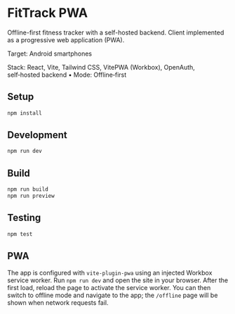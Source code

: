 # FitTrack PWA

Offline-first fitness tracker with a self-hosted backend. Client implemented as a progressive web application (PWA).

Target: Android smartphones 

Stack: React, Vite, Tailwind CSS, VitePWA (Workbox), OpenAuth, self‑hosted backend • Mode: Offline‑first

## Setup

```sh
npm install
```

## Development

```sh
npm run dev
```

## Build

```sh
npm run build
npm run preview
```

## Testing

```sh
npm test
```

## PWA

The app is configured with `vite-plugin-pwa` using an injected Workbox service worker. Run `npm run dev` and open the site in your browser. After the first load, reload the page to activate the service worker. You can then switch to offline mode and navigate to the app; the `/offline` page will be shown when network requests fail.
